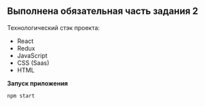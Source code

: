 ## Выполнена обязательная часть задания 2

Технологический стэк проекта:

- React
- Redux
- JavaScript
- CSS (Saas)
- HTML

**Запуск приложения**

```bash
npm start
```
